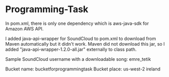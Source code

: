 Programming-Task
================

In pom.xml, there is only one dependency which is aws-java-sdk for Amazon AWS API.

I added java-api-wrapper for SoundCloud to pom.xml to download from Maven automatically but it didn't work. Maven did not download this jar, so I added "java-api-wrapper-1.2.0-all.jar" externally to class path.

Sample SoundCloud username with a downloadable song:
  emre_tetik
  
Bucket name: bucketforprogrammingtask
Bucket place: us-west-2 ireland
